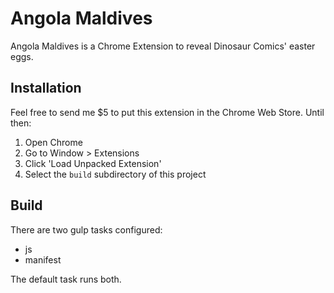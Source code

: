 # Angola Maldives

Angola Maldives is a Chrome Extension to reveal Dinosaur Comics' easter eggs.

## Installation

Feel free to send me $5 to put this extension in the Chrome Web Store.
Until then:

1. Open Chrome
1. Go to Window > Extensions
1. Click 'Load Unpacked Extension'
1. Select the `build` subdirectory of this project

## Build

There are two gulp tasks configured:
* js
* manifest

The default task runs both.
